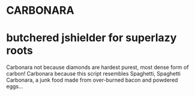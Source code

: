 # CARBONARA                     
# butchered jshielder for superlazy roots    
                                               
Carbonara not because diamonds are hardest purest, most dense form of carbon!
Carbonara because this script resembles Spaghetti, Spaghetti Carbonara, a junk food made from over-burned bacon and powdered eggs...     
